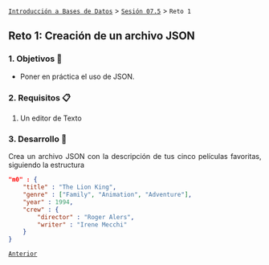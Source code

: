 [`Introducción a Bases de Datos`](../../Readme.md) > [`Sesión 07.5`](../Readme.md) > `Reto 1`
	
## Reto 1: Creación de un archivo JSON

<div style="text-align: justify;">

### 1. Objetivos :dart: 

- Poner en práctica el uso de JSON.

### 2. Requisitos :clipboard:

1. Un editor de Texto

### 3. Desarrollo :rocket:

Crea un archivo JSON con la descripción de tus cinco películas favoritas, siguiendo la estructura

```json
"m0" : {
	"title" : "The Lion King",
	"genre" : ["Family", "Animation", "Adventure"],
	"year" : 1994,
	"crew" : {
		"director" : "Roger Alers",
		"writer" : "Irene Mecchi"
	}
}
```

[`Anterior`](../Ejemplo-02/Readme.md)  
